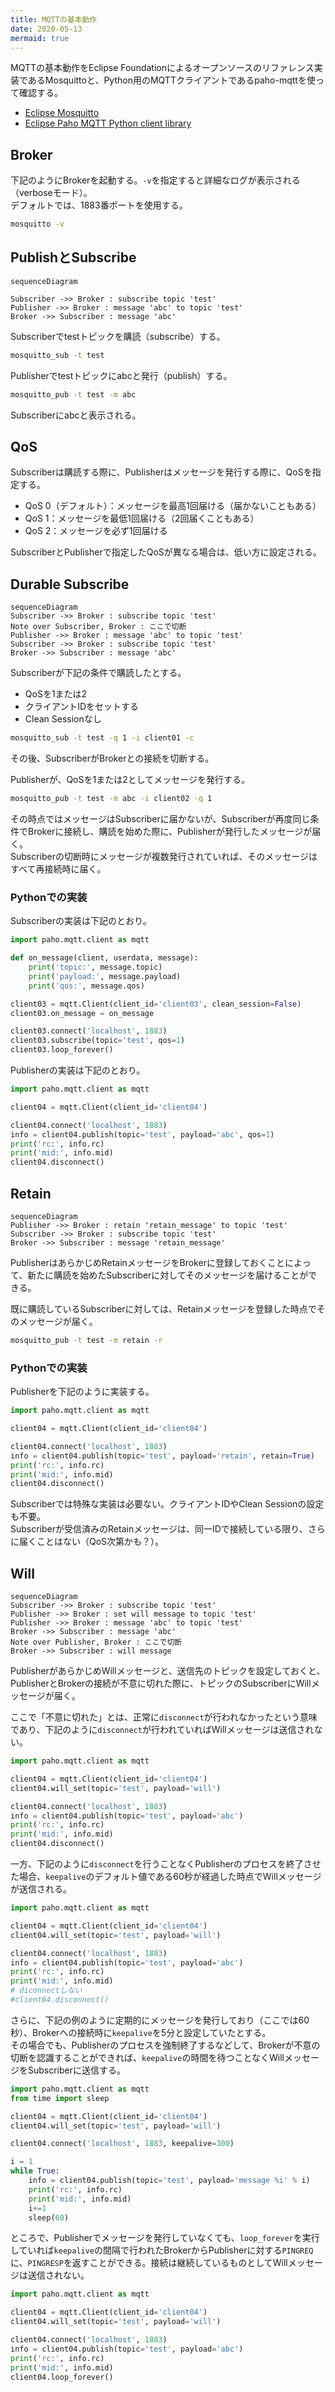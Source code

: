 ```yaml
---
title: MQTTの基本動作
date: 2020-05-13
mermaid: true
---
```


MQTTの基本動作をEclipse Foundationによるオープンソースのリファレンス実装であるMosquittoと、Python用のMQTTクライアントであるpaho-mqttを使って確認する。

- [Eclipse Mosquitto](https://mosquitto.org)
- [Eclipse Paho MQTT Python client library](https://pypi.org/project/paho-mqtt/)

## Broker

下記のようにBrokerを起動する。`-v`を指定すると詳細なログが表示される（verboseモード）。  
デフォルトでは、1883番ポートを使用する。

```bash
mosquitto -v
```

## PublishとSubscribe

```mermaid
sequenceDiagram

Subscriber ->> Broker : subscribe topic 'test'
Publisher ->> Broker : message 'abc' to topic 'test'
Broker ->> Subscriber : message 'abc'
```
Subscriberでtestトピックを購読（subscribe）する。

```bash
mosquitto_sub -t test
```

Publisherでtestトピックにabcと発行（publish）する。

```bash
mosquitto_pub -t test -m abc
```

Subscriberにabcと表示される。

## QoS

Subscriberは購読する際に、Publisherはメッセージを発行する際に、QoSを指定する。

- QoS 0（デフォルト）：メッセージを最高1回届ける（届かないこともある）
- QoS 1：メッセージを最低1回届ける（2回届くこともある）
- QoS 2：メッセージを必ず1回届ける

SubscriberとPublisherで指定したQoSが異なる場合は、低い方に設定される。

## Durable Subscribe

```mermaid
sequenceDiagram
Subscriber ->> Broker : subscribe topic 'test'
Note over Subscriber, Broker : ここで切断
Publisher ->> Broker : message 'abc' to topic 'test'
Subscriber ->> Broker : subscribe topic 'test'
Broker ->> Subscriber : message 'abc'
```

Subscriberが下記の条件で購読したとする。

- QoSを1または2
- クライアントIDをセットする
- Clean Sessionなし

```bash
mosquitto_sub -t test -q 1 -i client01 -c
```

その後、SubscriberがBrokerとの接続を切断する。

Publisherが、QoSを1または2としてメッセージを発行する。

```bash
mosquitto_pub -t test -m abc -i client02 -q 1
```

その時点ではメッセージはSubscriberに届かないが、Subscriberが再度同じ条件でBrokerに接続し、購読を始めた際に、Publisherが発行したメッセージが届く。  
Subscriberの切断時にメッセージが複数発行されていれば、そのメッセージはすべて再接続時に届く。

### Pythonでの実装

Subscriberの実装は下記のとおり。

```python
import paho.mqtt.client as mqtt

def on_message(client, userdata, message):
    print('topic:', message.topic)
    print('payload:', message.payload)
    print('qos:', message.qos)

client03 = mqtt.Client(client_id='client03', clean_session=False)
client03.on_message = on_message

client03.connect('localhost', 1883)
client03.subscribe(topic='test', qos=1)
client03.loop_forever()
```

Publisherの実装は下記のとおり。

```python
import paho.mqtt.client as mqtt

client04 = mqtt.Client(client_id='client04')

client04.connect('localhost', 1883)
info = client04.publish(topic='test', payload='abc', qos=1)
print('rc:', info.rc)
print('mid:', info.mid)
client04.disconnect()
```

## Retain

```mermaid
sequenceDiagram
Publisher ->> Broker : retain 'retain_message' to topic 'test'
Subscriber ->> Broker : subscribe topic 'test'
Broker ->> Subscriber : message 'retain_message'
```

PublisherはあらかじめRetainメッセージをBrokerに登録しておくことによって、新たに購読を始めたSubscriberに対してそのメッセージを届けることができる。

既に購読しているSubscriberに対しては、Retainメッセージを登録した時点でそのメッセージが届く。

```bash
mosquitto_pub -t test -m retain -r
```

### Pythonでの実装

Publisherを下記のように実装する。

```python
import paho.mqtt.client as mqtt

client04 = mqtt.Client(client_id='client04')

client04.connect('localhost', 1883)
info = client04.publish(topic='test', payload='retain', retain=True)
print('rc:', info.rc)
print('mid:', info.mid)
client04.disconnect()
```

Subscriberでは特殊な実装は必要ない。クライアントIDやClean Sessionの設定も不要。  
Subscriberが受信済みのRetainメッセージは、同一IDで接続している限り、さらに届くことはない（QoS次第かも？）。

## Will

```mermaid
sequenceDiagram
Subscriber ->> Broker : subscribe topic 'test'
Publisher ->> Broker : set will message to topic 'test'
Publisher ->> Broker : message 'abc' to topic 'test'
Broker ->> Subscriber : message 'abc'
Note over Publisher, Broker : ここで切断
Broker ->> Subscriber : will message
```

PublisherがあらかじめWillメッセージと、送信先のトピックを設定しておくと、PublisherとBrokerの接続が不意に切れた際に、トピックのSubscriberにWillメッセージが届く。

ここで「不意に切れた」とは、正常に`disconnect`が行われなかったという意味であり、下記のように`disconnect`が行われていればWillメッセージは送信されない。

```python
import paho.mqtt.client as mqtt

client04 = mqtt.Client(client_id='client04')
client04.will_set(topic='test', payload='will')

client04.connect('localhost', 1883)
info = client04.publish(topic='test', payload='abc')
print('rc:', info.rc)
print('mid:', info.mid)
client04.disconnect()
```

一方、下記のように`disconnect`を行うことなくPublisherのプロセスを終了させた場合、`keepalive`のデフォルト値である60秒が経過した時点でWillメッセージが送信される。

```python
import paho.mqtt.client as mqtt

client04 = mqtt.Client(client_id='client04')
client04.will_set(topic='test', payload='will')

client04.connect('localhost', 1883)
info = client04.publish(topic='test', payload='abc')
print('rc:', info.rc)
print('mid:', info.mid)
# diconnectしない
#client04.disconnect()
```

さらに、下記の例のように定期的にメッセージを発行しており（ここでは60秒）、Brokerへの接続時に`keepalive`を5分と設定していたとする。  
その場合でも、Publisherのプロセスを強制終了するなどして、Brokerが不意の切断を認識することができれば、`keepalive`の時間を待つことなくWillメッセージをSubscriberに送信する。

```python
import paho.mqtt.client as mqtt
from time import sleep

client04 = mqtt.Client(client_id='client04')
client04.will_set(topic='test', payload='will')

client04.connect('localhost', 1883, keepalive=300)

i = 1
while True:
    info = client04.publish(topic='test', payload='message %i' % i)
    print('rc:', info.rc)
    print('mid:', info.mid)
    i+=1
    sleep(60)
```

ところで、Publisherでメッセージを発行していなくても、`loop_forever`を実行していれば`keepalive`の間隔で行われたBrokerからPublisherに対する`PINGREQ`に、`PINGRESP`を返すことができる。接続は継続しているものとしてWillメッセージは送信されない。

```python
import paho.mqtt.client as mqtt

client04 = mqtt.Client(client_id='client04')
client04.will_set(topic='test', payload='will')

client04.connect('localhost', 1883)
info = client04.publish(topic='test', payload='abc')
print('rc:', info.rc)
print('mid:', info.mid)
client04.loop_forever()
```

